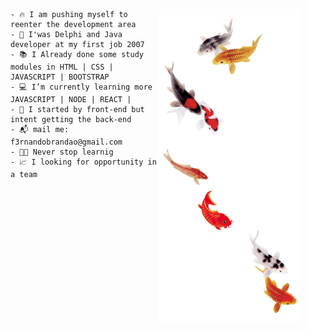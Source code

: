 <figure align="center">
   <img align="right" alt="an avatar" height="500em" width="227" src="akira.png">
 </figure>
 <title>
   <h1>  Hi <img src="hi.gif" width="30px">, I'm Fernando Brandão</h1> 
   <h2> Web development</h2>
 </title>
 
   <div align="start">
   
    - 🔥 I am pushing myself to reenter the development area 
    - 📜 I'was Delphi and Java developer at my first job 2007
    - 📚 I Already done some study modules in HTML | CSS | JAVASCRIPT | BOOTSTRAP 
    - 💻 I’m currently learning more JAVASCRIPT | NODE | REACT | 
    - 🔭 I started by front-end but intent getting the back-end
    - 📬 mail me: f3rnandobrandao@gmail.com
    - 🧑‍💻 Never stop learnig
    - 📈 I looking for opportunity in a team
    
  </div>
</div>
